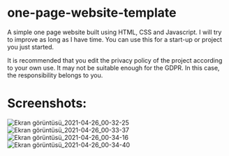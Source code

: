 # one-page-website-template
A simple one page website built using HTML, CSS and Javascript. I will try to improve as long as I have time. You can use this for a start-up or project you just started.

It is recommended that you edit the privacy policy of the project according to your own use. It may not be suitable enough for the GDPR. In this case, the responsibility belongs to you.

# Screenshots:
![Ekran görüntüsü_2021-04-26_00-32-25](https://user-images.githubusercontent.com/66132107/116010381-42d32000-a627-11eb-89b1-fbda8e6db7f4.png)
![Ekran görüntüsü_2021-04-26_00-33-37](https://user-images.githubusercontent.com/66132107/116010383-45357a00-a627-11eb-9e07-9df98793232a.png)
![Ekran görüntüsü_2021-04-26_00-34-16](https://user-images.githubusercontent.com/66132107/116010385-4666a700-a627-11eb-96ff-1abe3e9fc3cc.png)
![Ekran görüntüsü_2021-04-26_00-34-40](https://user-images.githubusercontent.com/66132107/116010388-46ff3d80-a627-11eb-9d84-9af5c3f0abf9.png)





